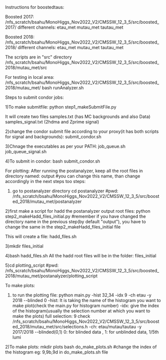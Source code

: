 Instructions for boostedtaus:



Boosted 2017:
/nfs_scratch/bsahu/MonoHiggs_Nov2022_V2/CMSSW_12_3_5/src/boosted_2017/
different channels:
etau_met
mutau_met
tautau_met


Boosted 2018:
/nfs_scratch/bsahu/MonoHiggs_Nov2022_V2/CMSSW_12_3_5/src/boosted_2018/
different channels:
etau_met
mutau_met
tautau_met



The scripts are in "src" directory
/nfs_scratch/bsahu/MonoHiggs_Nov2022_V2/CMSSW_12_3_5/src/boosted_2018/mutau_met/src


For testing in local area:
/nfs_scratch/bsahu/MonoHiggs_Nov2022_V2/CMSSW_12_3_5/src/boosted_2018/mutau_met/
bash runAnalyzer.sh


Steps to submit condor jobs:

1)To make submitfile:
python step1_makeSubmitFile.py

It will create two files
samples.txt (has MC backgrounds and also Data)
samples_signal.txt (2hdma and Zprime signal)

2)change the condor submit file according to your proxy(it has both scripts for signal and backgrounds):
submit_condor.sh

3)Chnage the executables as per your PATH:
job_queue.sh
job_queue_signal.sh
 

4)To submit in condor:
bash submit_condor.sh


For plotting:
After running the postanalyzer, keep all the root files in directory named: output
#you can change this name, than change accordingly in the next steps too
steps:

1) go to postanalyzer directory
cd postanalyzer
#pwd: /nfs_scratch/bsahu/MonoHiggs_Nov2022_V2/CMSSW_12_3_5/src/boosted_2018/mutau_met/postanalyzer

2)first make a script for hadd the postanalyzer output root files:
python step2_makeHadd_files_initial.py
#remember if you have changed the directory name in the previous step(by default "output"), you have to change the same in the step2_makeHadd_files_initial file

This will create a file: hadd_files.sh

3)mkdir files_initial

4)bash hadd_files.sh
All the hadd root files will be in the folder: files_initial

5)cd plotting_script
#pwd: /nfs_scratch/bsahu/MonoHiggs_Nov2022_V2/CMSSW_12_3_5/src/boosted_2018/mutau_met/postanalyzer/plotting_script

To make plots:
1) to run the plotting file:
python main.py -hist 32,34 -idx 9 -ch etau -y 2018 --blinded 0 
-hist: It is taking the name of the histogram you want to make plot(check the main.py for histogram number)
-idx: give the index of the histogram(usually the selection number at which you want to make the plots) full selection: 9
check /nfs_scratch/bsahu/MonoHiggs_Nov2022_V2/CMSSW_12_3_5/src/boosted_2018/mutau_met/src/selections.h
-ch: etau/mutau/tautau
-y 2017/2018
--blinded(0,1) 0: for blinded data , 
               1: for unblinded data, 1/5th lumi

2)To make plots: 
mkdir plots
bash do_make_plots.sh 
#change the index of the histogram eg: 9,9b,9d in do_make_plots.sh file
